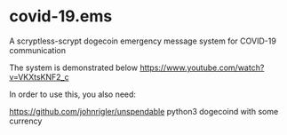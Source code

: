 # covid-19.ems
A scryptless-scrypt dogecoin emergency message system for COVID-19 communication

The system is demonstrated below
https://www.youtube.com/watch?v=VKXtsKNF2_c 


In order to use this, you also need:

https://github.com/johnrigler/unspendable
python3
dogecoind with some currency
